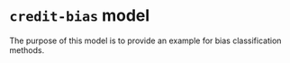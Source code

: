 # `credit-bias` model

The purpose of this model is to provide an example for bias classification methods.
